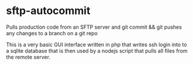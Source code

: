 # sftp-autocommit
Pulls production code from an SFTP server and git commit &amp;&amp; git pushes any changes to a branch on a git repo


This is a very basic GUI interface written in php that writes ssh login into to a sqlite database that is then used by a nodejs script that pulls all files from the remote server.
